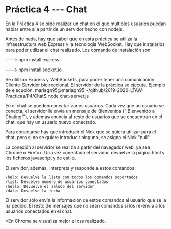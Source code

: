# Práctica 4 --- Chat

En la Práctica 4 se pide realizar un chat en el que múltiples usuarios puedan hablar
entre sí a partir de un servidor hecho con nodejs.

Antes de nada, hay que saber que en esta práctica se utiliza la infraestructura web
Express y la tecnología WebSocket. Hay que instalarlos para poder utilizar el
chat realizado. Los comando de instalación son:

---> npm install express

---> npm install socket.io

Se utilizan Express y WebSockets, para poder tener una comunicación Cliente-Servidor bidireccional. El servidor de la práctica se ejecuta. Ejemplo de ejecución: mariagn95@mariagn95:~/github/2019-2020-LTAW-Practicas/P4/Chat$ node chat-server.js


En el chat se pueden conectar varios usuarios. Cada vez que un usuario se conecta,
el servidor le envía un mensaje de Bienvenida ("¡Bienvenido a Chating!"), y
además anuncia al resto de usuarios que se encuentran en el chat, que hay un
usuario nuevo conectado.

Para conectarse hay que introducir el Nick que se quiera utilizar para el chat,
pero si no se quiere introducir ninguno, se asigna el Nick "null".

La conexión al servidor se realiza a partir del navegador web, ya sea Chrome o
Firefox. Una vez conectado el servidor, devuelve la página html y los ficheros
javascript y de estilo.

El servidor, además, interpreta y responde a estos comandos:

    /help: Devuelve la lista con todos los comandos soportados
    /list: Devuelve número de usuarios conectados
    /hello: Devuelve el saludo del servidor
    /date: Devuelve la fecha


El servidor sólo envía la información de estos comandos al usuario que se la ha
pedido. El resto de mensajes que no sean comandos sí los re-envía a los
usuarios conectados en el chat.

*En Chrome se visualiza mejor el css realizado.
